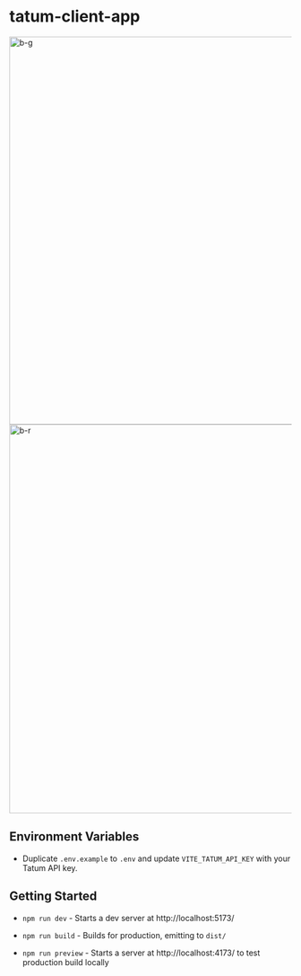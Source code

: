 # tatum-client-app

<img width="691" alt="b-g" src="https://github.com/user-attachments/assets/5927f1a6-7192-4a13-bb3e-0acf3a72bce9" />


<img width="693" alt="b-r" src="https://github.com/user-attachments/assets/656becc7-ae8e-48c6-8641-43d1aa704b6e" />


## Environment Variables
- Duplicate `.env.example` to `.env` and update `VITE_TATUM_API_KEY` with your Tatum API key.

## Getting Started

-   `npm run dev` - Starts a dev server at http://localhost:5173/

-   `npm run build` - Builds for production, emitting to `dist/`

-   `npm run preview` - Starts a server at http://localhost:4173/ to test production build locally

